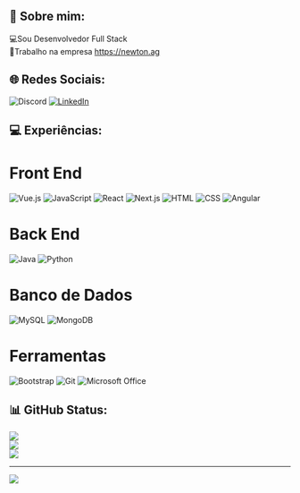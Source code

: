 ## 💫 Sobre mim:

💻Sou Desenvolvedor Full Stack<br>👔Trabalho na empresa https://newton.ag

## 🌐 Redes Sociais:
![Discord](https://img.shields.io/badge/Discord-%237289DA.svg?logo=discord&logoColor=white) [![LinkedIn](https://img.shields.io/badge/LinkedIn-%230077B5.svg?logo=linkedin&logoColor=white)](https://linkedin.com/in/linkedin.com/in/lucas-henrique-5b3b591a7) 

## 💻 Experiências:

# Front End

![Vue.js](https://img.shields.io/badge/Vue.js-blue)
![JavaScript](https://img.shields.io/badge/JavaScript-green)
![React](https://img.shields.io/badge/React-blue)
![Next.js](https://img.shields.io/badge/Next.js-green)
![HTML](https://img.shields.io/badge/HTML-blue)
![CSS](https://img.shields.io/badge/CSS-green)
![Angular](https://img.shields.io/badge/Angular-blue)

# Back End

![Java](https://img.shields.io/badge/Java-blue)
![Python](https://img.shields.io/badge/Python-green)

# Banco de Dados

![MySQL](https://img.shields.io/badge/MySQL-blue)
![MongoDB](https://img.shields.io/badge/MongoDB-green)

# Ferramentas

![Bootstrap](https://img.shields.io/badge/Bootstrap-blue)
![Git](https://img.shields.io/badge/Git-green)
![Microsoft Office](https://img.shields.io/badge/Microsoft%20Office-blue)


## 📊 GitHub Status:
![](https://github-readme-stats.vercel.app/api?username=LucasHSS904&theme=blue-green&hide_border=false&include_all_commits=true&count_private=false)<br/>
![](https://github-readme-streak-stats.herokuapp.com/?user=LucasHSS904&theme=blue-green&hide_border=false)<br/>
![](https://github-readme-stats.vercel.app/api/top-langs/?username=LucasHSS904&theme=blue-green&hide_border=false&include_all_commits=true&count_private=false&layout=compact)

---
[![](https://visitcount.itsvg.in/api?id=LucasHSS904&icon=4&color=1)](https://visitcount.itsvg.in)

<!-- Proudly created with GPRM ( https://gprm.itsvg.in ) -->
